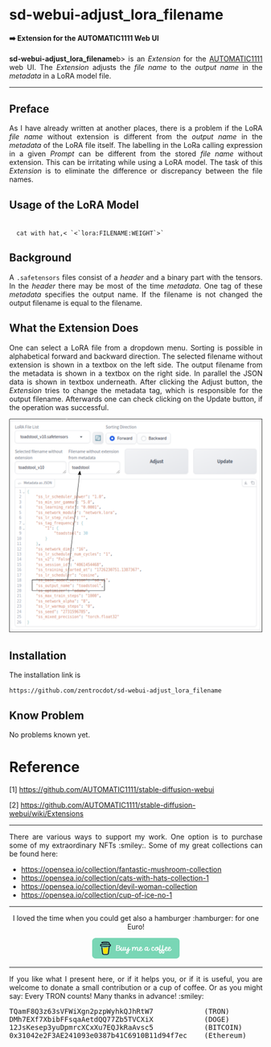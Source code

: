 # sd-webui-adjust_lora_filename
#### :arrow_right: Extension for the AUTOMATIC1111 Web UI

<p align="justify"><b>sd-webui-adjust_lora_filename</b>b> is an <i>Extension</i> for the <a href="https://github.com/AUTOMATIC1111/stable-diffusion-webui">AUTOMATIC1111</a> web UI. The <i>Extension</i> adjusts the <i>file name</i> to the <i>output name</i> in the <i>metadata</i> in a LoRA model file.</p>

---

## Preface

<p align="justify">As I have already written at another places, there is a problem if the LoRA <i>file name</i> without extension is different from the <i>output name</i> in the <i>metadata</i> of the LoRA file itself. The labelling in the LoRa calling expression in a given <i>Prompt</i> can be different from the stored <i>file name</i> without extension. This can be irritating while using a LoRA model. The task of this <i>Extension</i> is to eliminate the difference or discrepancy between the file names.</p>

## Usage of the LoRA Model

<code>
  cat with hat,&lt; `<`lora:FILENAME:WEIGHT`>`
</code>

## Background

<p align="justify">A <code>.safetensors</code> files consist of a <i>header</i> and a binary part with the tensors. In the <i>header</i> there may be most of the time <i>metadata</i>. One tag of these <i>metadata</i> specifies the output name. If the filename is not changed the output filename is equal to the filename.</p>

## What the Extension Does

<p align="justify">One can select a LoRA file from a dropdown menu. Sorting is possible in alphabetical forward and backward direction. The selected filename without extension is shown in a textbox on the left side. The output filename from the metadata is shown in a textbox on the right side. In parallel the JSON data is shown in textbox underneath. After clicking the Adjust button, the <i>Extension</i> tries to change the metadata tag, which is responsible for the output filename. Afterwards one can check clicking on the Update button, if the operation was successful.</p>

<a target="_blank" href=""><img src="./images/adjust_fn.png" alt="button panel"></a>

## Installation

The installation link is

```
https://github.com/zentrocdot/sd-webui-adjust_lora_filename
```

## Know Problem

<p align="justify">No problems known yet.</p>

# Reference

[1] https://github.com/AUTOMATIC1111/stable-diffusion-webui

[2] https://github.com/AUTOMATIC1111/stable-diffusion-webui/wiki/Extensions

<hr width="100%" size="2">

<p align="justify">There are various ways to support my work. One option is to purchase some of my extraordinary NFTs :smiley:. Some of my great collections can be found here:</p>

* https://opensea.io/collection/fantastic-mushroom-collection
* https://opensea.io/collection/cats-with-hats-collection-1
* https://opensea.io/collection/devil-woman-collection
* https://opensea.io/collection/cup-of-ice-no-1

<hr width="100%" size="2">

<p align="center">I loved the time when you could get also a hamburger :hamburger: for one Euro!</p>

<p align="center">
<a target="_blank" href="https://www.buymeacoffee.com/zentrocdot"><img src="\images\greeen-button.png" alt="Buy Me A Coffee" height="41" width="174"></a>
</p>
<hr width="100%" size="2">

<p align="justify">If you like what I present here, or if it helps you, or if it is useful, you are welcome to donate a small contribution or a cup of coffee. Or as you might say: Every TRON counts! Many thanks in advance! :smiley:</p>

<pre>TQamF8Q3z63sVFWiXgn2pzpWyhkQJhRtW7            (TRON)
DMh7EXf7XbibFFsqaAetdQQ77Zb5TVCXiX            (DOGE)
12JsKesep3yuDpmrcXCxXu7EQJkRaAvsc5            (BITCOIN)
0x31042e2F3AE241093e0387b41C6910B11d94f7ec    (Ethereum)</pre>
